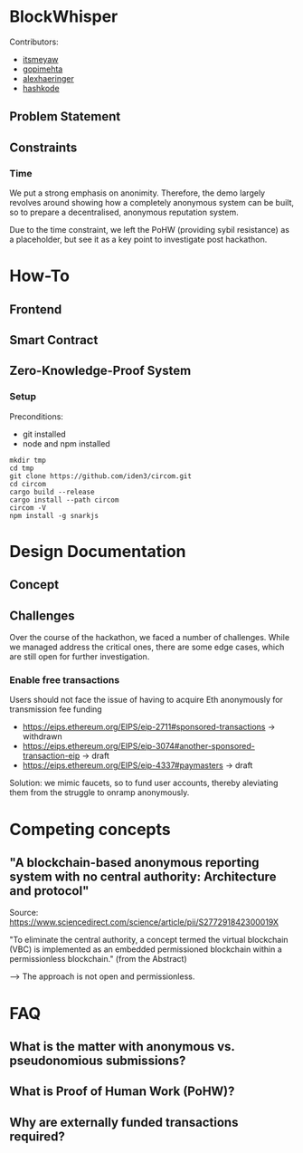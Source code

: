 # BlockWhisper
Contributors:
- [itsmeyaw](https://github.com/itsmeyaw)
- [gopimehta](https://github.com/gopimehta)
- [alexhaeringer](https://github.com/alexhaeringer)
- [hashkode](https://github.com/hashkode)

## Problem Statement


## Constraints

### Time
We put a strong emphasis on anonimity. Therefore, the demo largely revolves around showing how a completely anonymous system can be built, so to prepare a decentralised, anonymous reputation system.

Due to the time constraint, we left the PoHW (providing sybil resistance) as a placeholder, but see it as a key point to investigate post hackathon.

# How-To

## Frontend

## Smart Contract

## Zero-Knowledge-Proof System

### Setup
Preconditions:
- git installed
- node and npm installed

```shell
mkdir tmp
cd tmp
git clone https://github.com/iden3/circom.git
cd circom
cargo build --release
cargo install --path circom
circom -V
npm install -g snarkjs
```

# Design Documentation

## Concept

## Challenges
Over the course of the hackathon, we faced a number of challenges. While we managed address the critical ones, there are some edge cases, which are still open for further investigation.

### Enable free transactions
Users should not face the issue of having to acquire Eth anonymously for transmission fee funding
- https://eips.ethereum.org/EIPS/eip-2711#sponsored-transactions -> withdrawn
- https://eips.ethereum.org/EIPS/eip-3074#another-sponsored-transaction-eip -> draft
- https://eips.ethereum.org/EIPS/eip-4337#paymasters -> draft

Solution: we mimic faucets, so to fund user accounts, thereby aleviating them from the struggle to onramp anonymously.

# Competing concepts

## "A blockchain-based anonymous reporting system with no central authority: Architecture and protocol"
Source: https://www.sciencedirect.com/science/article/pii/S277291842300019X

"To eliminate the central authority, a concept termed the virtual blockchain (VBC) is implemented as an embedded permissioned blockchain within a permissionless blockchain." (from the Abstract)

--> The approach is not open and permissionless.

# FAQ

## What is the matter with anonymous vs. pseudonomious submissions?

## What is Proof of Human Work (PoHW)?

## Why are externally funded transactions required?
